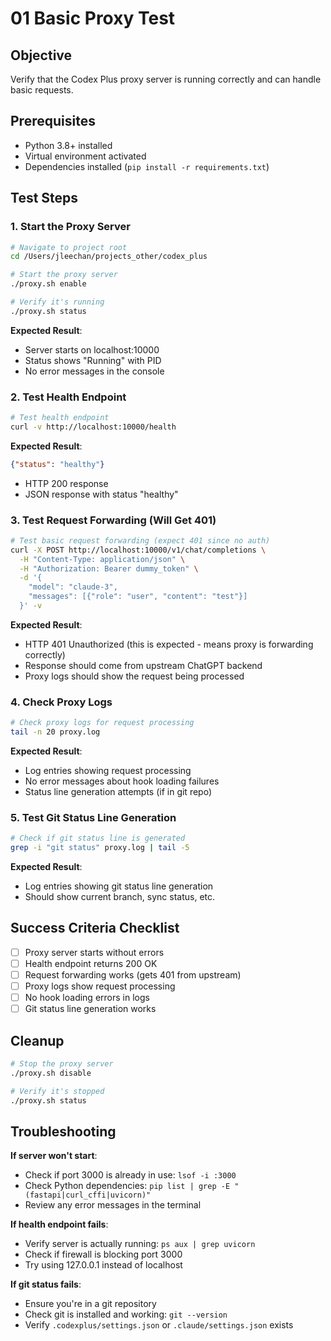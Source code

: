 # 01 Basic Proxy Test

## Objective
Verify that the Codex Plus proxy server is running correctly and can handle basic requests.

## Prerequisites
- Python 3.8+ installed
- Virtual environment activated
- Dependencies installed (`pip install -r requirements.txt`)

## Test Steps

### 1. Start the Proxy Server

```bash
# Navigate to project root
cd /Users/jleechan/projects_other/codex_plus

# Start the proxy server
./proxy.sh enable

# Verify it's running
./proxy.sh status
```

**Expected Result**:
- Server starts on localhost:10000
- Status shows "Running" with PID
- No error messages in the console

### 2. Test Health Endpoint

```bash
# Test health endpoint
curl -v http://localhost:10000/health
```

**Expected Result**:
```json
{"status": "healthy"}
```
- HTTP 200 response
- JSON response with status "healthy"

### 3. Test Request Forwarding (Will Get 401)

```bash
# Test basic request forwarding (expect 401 since no auth)
curl -X POST http://localhost:10000/v1/chat/completions \
  -H "Content-Type: application/json" \
  -H "Authorization: Bearer dummy_token" \
  -d '{
    "model": "claude-3",
    "messages": [{"role": "user", "content": "test"}]
  }' -v
```

**Expected Result**:
- HTTP 401 Unauthorized (this is expected - means proxy is forwarding correctly)
- Response should come from upstream ChatGPT backend
- Proxy logs should show the request being processed

### 4. Check Proxy Logs

```bash
# Check proxy logs for request processing
tail -n 20 proxy.log
```

**Expected Result**:
- Log entries showing request processing
- No error messages about hook loading failures
- Status line generation attempts (if in git repo)

### 5. Test Git Status Line Generation

```bash
# Check if git status line is generated
grep -i "git status" proxy.log | tail -5
```

**Expected Result**:
- Log entries showing git status line generation
- Should show current branch, sync status, etc.

## Success Criteria Checklist

- [ ] Proxy server starts without errors
- [ ] Health endpoint returns 200 OK
- [ ] Request forwarding works (gets 401 from upstream)
- [ ] Proxy logs show request processing
- [ ] No hook loading errors in logs
- [ ] Git status line generation works

## Cleanup

```bash
# Stop the proxy server
./proxy.sh disable

# Verify it's stopped
./proxy.sh status
```

## Troubleshooting

**If server won't start**:
- Check if port 3000 is already in use: `lsof -i :3000`
- Check Python dependencies: `pip list | grep -E "(fastapi|curl_cffi|uvicorn)"`
- Review any error messages in the terminal

**If health endpoint fails**:
- Verify server is actually running: `ps aux | grep uvicorn`
- Check if firewall is blocking port 3000
- Try using 127.0.0.1 instead of localhost

**If git status fails**:
- Ensure you're in a git repository
- Check git is installed and working: `git --version`
- Verify `.codexplus/settings.json` or `.claude/settings.json` exists